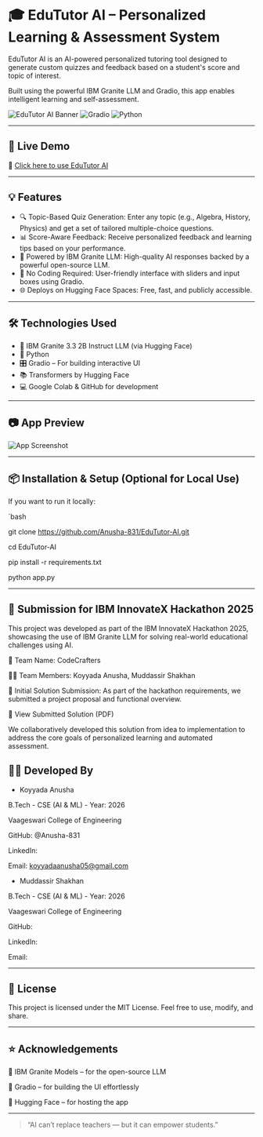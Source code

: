 # 🎓 EduTutor AI – Personalized Learning & Assessment System

EduTutor AI is an AI-powered personalized tutoring tool designed to generate custom quizzes and feedback based on a student's score and topic of interest.

Built using the powerful IBM Granite LLM and Gradio, this app enables intelligent learning and self-assessment.

![EduTutor AI Banner](https://img.shields.io/badge/IBM%20Granite%20LLM-Model-blue) ![Gradio](https://img.shields.io/badge/Gradio-Interface-orange) ![Python](https://img.shields.io/badge/Made%20With-Python-green)

---

## 🚀 Live Demo

🔗 [Click here to use EduTutor AI](https://huggingface.co/spaces/Anusha831/EduTutor-AI)

---

## 💡 Features

- 🔍 Topic-Based Quiz Generation: Enter any topic (e.g., Algebra, History, Physics) and get a set of tailored multiple-choice questions.
- 📊 Score-Aware Feedback: Receive personalized feedback and learning tips based on your performance.
- 🤖 Powered by IBM Granite LLM: High-quality AI responses backed by a powerful open-source LLM.
- 🧠 No Coding Required: User-friendly interface with sliders and input boxes using Gradio.
- 🌐 Deploys on Hugging Face Spaces: Free, fast, and publicly accessible.

---

## 🛠️ Technologies Used

- 🧠 IBM Granite 3.3 2B Instruct LLM (via Hugging Face)
- 🐍 Python
- 🎛️ Gradio – For building interactive UI
- 📚 Transformers by Hugging Face
- 💻 Google Colab & GitHub for development

---

## 📷 App Preview

![App Screenshot](https://i.imgur.com/O7vEFXh.png)

---

## 📦 Installation & Setup (Optional for Local Use)

If you want to run it locally:

`bash

git clone https://github.com/Anusha-831/EduTutor-AI.git

cd EduTutor-AI

pip install -r requirements.txt

python app.py

---

## 🎯 Submission for IBM InnovateX Hackathon 2025

This project was developed as part of the IBM InnovateX Hackathon 2025, showcasing the use of IBM Granite LLM for solving real-world educational challenges using AI.

👥 Team Name: CodeCrafters

👩‍💻 Team Members: Koyyada Anusha, Muddassir Shakhan

📄 Initial Solution Submission: As part of the hackathon requirements, we submitted a project proposal and functional overview.

🔗 View Submitted Solution (PDF)

We collaboratively developed this solution from idea to implementation to address the core goals of personalized learning and automated assessment.

## 🙋‍♀️ Developed By

- Koyyada Anusha

B.Tech - CSE (AI & ML) - Year: 2026

Vaageswari College of Engineering

GitHub: @Anusha-831

LinkedIn: 

Email: koyyadaanusha05@gmail.com

- Muddassir Shakhan

B.Tech - CSE (AI & ML) - Year: 2026

Vaageswari College of Engineering

GitHub: 

LinkedIn: 

Email: 

---

## 📄 License

This project is licensed under the MIT License. Feel free to use, modify, and share.

---

## ⭐️ Acknowledgements

🤖 IBM Granite Models – for the open-source LLM

🧪 Gradio – for building the UI effortlessly

🧠 Hugging Face – for hosting the app

---

> “AI can’t replace teachers — but it can empower students.”
